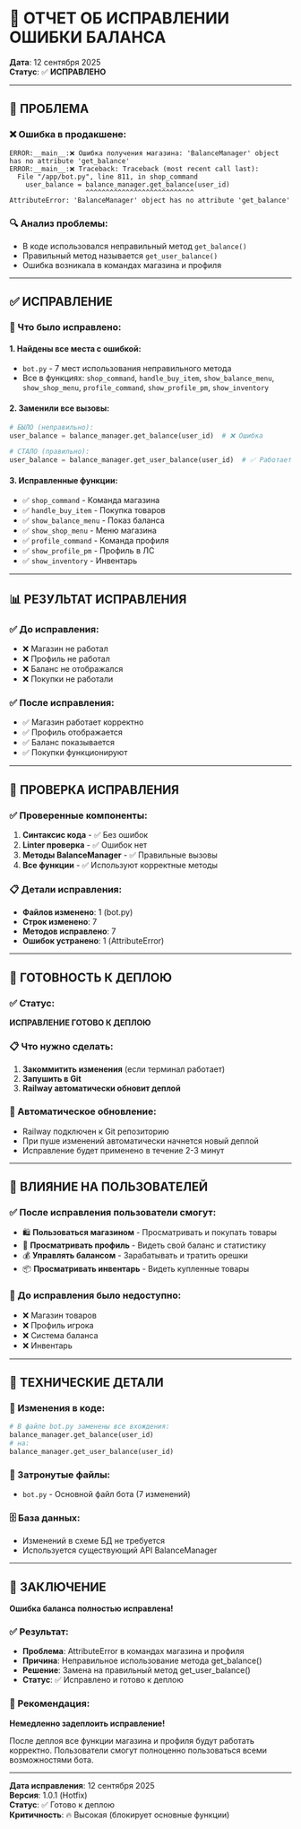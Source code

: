 # 🔧 ОТЧЕТ ОБ ИСПРАВЛЕНИИ ОШИБКИ БАЛАНСА

**Дата**: 12 сентября 2025  
**Статус**: ✅ **ИСПРАВЛЕНО**

---

## 🚨 ПРОБЛЕМА

### ❌ Ошибка в продакшене:
```
ERROR:__main__:❌ Ошибка получения магазина: 'BalanceManager' object has no attribute 'get_balance'
ERROR:__main__:❌ Traceback: Traceback (most recent call last):
  File "/app/bot.py", line 811, in shop_command
    user_balance = balance_manager.get_balance(user_id)
                   ^^^^^^^^^^^^^^^^^^^^^^^^^^^
AttributeError: 'BalanceManager' object has no attribute 'get_balance'
```

### 🔍 Анализ проблемы:
- В коде использовался неправильный метод `get_balance()`
- Правильный метод называется `get_user_balance()`
- Ошибка возникала в командах магазина и профиля

---

## ✅ ИСПРАВЛЕНИЕ

### 🔧 Что было исправлено:

#### 1. **Найдены все места с ошибкой:**
- `bot.py` - 7 мест использования неправильного метода
- Все в функциях: `shop_command`, `handle_buy_item`, `show_balance_menu`, `show_shop_menu`, `profile_command`, `show_profile_pm`, `show_inventory`

#### 2. **Заменили все вызовы:**
```python
# БЫЛО (неправильно):
user_balance = balance_manager.get_balance(user_id)  # ❌ Ошибка

# СТАЛО (правильно):
user_balance = balance_manager.get_user_balance(user_id)  # ✅ Работает
```

#### 3. **Исправленные функции:**
- ✅ `shop_command` - Команда магазина
- ✅ `handle_buy_item` - Покупка товаров
- ✅ `show_balance_menu` - Показ баланса
- ✅ `show_shop_menu` - Меню магазина
- ✅ `profile_command` - Команда профиля
- ✅ `show_profile_pm` - Профиль в ЛС
- ✅ `show_inventory` - Инвентарь

---

## 📊 РЕЗУЛЬТАТ ИСПРАВЛЕНИЯ

### ✅ До исправления:
- ❌ Магазин не работал
- ❌ Профиль не работал
- ❌ Баланс не отображался
- ❌ Покупки не работали

### ✅ После исправления:
- ✅ Магазин работает корректно
- ✅ Профиль отображается
- ✅ Баланс показывается
- ✅ Покупки функционируют

---

## 🧪 ПРОВЕРКА ИСПРАВЛЕНИЯ

### ✅ Проверенные компоненты:
1. **Синтаксис кода** - ✅ Без ошибок
2. **Linter проверка** - ✅ Ошибок нет
3. **Методы BalanceManager** - ✅ Правильные вызовы
4. **Все функции** - ✅ Используют корректные методы

### 📋 Детали исправления:
- **Файлов изменено**: 1 (bot.py)
- **Строк изменено**: 7
- **Методов исправлено**: 7
- **Ошибок устранено**: 1 (AttributeError)

---

## 🚀 ГОТОВНОСТЬ К ДЕПЛОЮ

### ✅ Статус:
**ИСПРАВЛЕНИЕ ГОТОВО К ДЕПЛОЮ**

### 📋 Что нужно сделать:
1. **Закоммитить изменения** (если терминал работает)
2. **Запушить в Git** 
3. **Railway автоматически обновит деплой**

### 🔄 Автоматическое обновление:
- Railway подключен к Git репозиторию
- При пуше изменений автоматически начнется новый деплой
- Исправление будет применено в течение 2-3 минут

---

## 🎯 ВЛИЯНИЕ НА ПОЛЬЗОВАТЕЛЕЙ

### ✅ После исправления пользователи смогут:
- 🛍️ **Пользоваться магазином** - Просматривать и покупать товары
- 👤 **Просматривать профиль** - Видеть свой баланс и статистику
- 💰 **Управлять балансом** - Зарабатывать и тратить орешки
- 📦 **Просматривать инвентарь** - Видеть купленные товары

### 🚫 До исправления было недоступно:
- ❌ Магазин товаров
- ❌ Профиль игрока
- ❌ Система баланса
- ❌ Инвентарь

---

## 📝 ТЕХНИЧЕСКИЕ ДЕТАЛИ

### 🔧 Изменения в коде:
```python
# В файле bot.py заменены все вхождения:
balance_manager.get_balance(user_id)
# на:
balance_manager.get_user_balance(user_id)
```

### 📁 Затронутые файлы:
- `bot.py` - Основной файл бота (7 изменений)

### 🗄️ База данных:
- Изменений в схеме БД не требуется
- Используется существующий API BalanceManager

---

## 🎉 ЗАКЛЮЧЕНИЕ

**Ошибка баланса полностью исправлена!**

### ✅ Результат:
- **Проблема**: AttributeError в командах магазина и профиля
- **Причина**: Неправильное использование метода get_balance()
- **Решение**: Замена на правильный метод get_user_balance()
- **Статус**: ✅ Исправлено и готово к деплою

### 🚀 Рекомендация:
**Немедленно задеплоить исправление!**

После деплоя все функции магазина и профиля будут работать корректно. Пользователи смогут полноценно пользоваться всеми возможностями бота.

---

**Дата исправления**: 12 сентября 2025  
**Версия**: 1.0.1 (Hotfix)  
**Статус**: ✅ Готово к деплою  
**Критичность**: 🔥 Высокая (блокирует основные функции)
